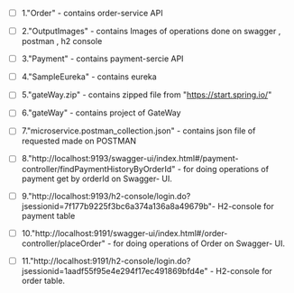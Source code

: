 - [ ] 1."Order" - contains order-service API 
- [ ] 2."OutputImages" - contains Images of operations done on swagger , postman , h2 console
- [ ] 3."Payment" - contains payment-sercie API
- [ ] 4."SampleEureka" - contains eureka 
- [ ] 5."gateWay.zip" - contains zipped file from "https://start.spring.io/"
- [ ] 6."gateWay" - contains project of GateWay 
- [ ] 7."microservice.postman_collection.json" - contains json file of requested made on POSTMAN 
- [ ] 8."http://localhost:9193/swagger-ui/index.html#/payment-controller/findPaymentHistoryByOrderId" - for doing operations of payment get by orderId on Swagger- UI.
- [ ] 9."http://localhost:9193/h2-console/login.do?jsessionid=7f177b9225f3bc6a374a136a8a49679b"- H2-console for payment table 
- [ ] 10."http://localhost:9191/swagger-ui/index.html#/order-controller/placeOrder" - for doing operations of Order  on Swagger- UI.
- [ ] 11."http://localhost:9191/h2-console/login.do?jsessionid=1aadf55f95e4e294f17ec491869bfd4e" - H2-console for order table.

